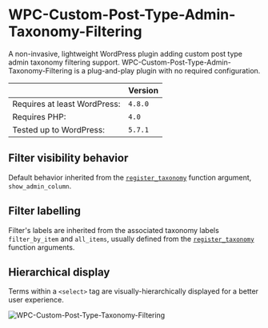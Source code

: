 # WPC-Custom-Post-Type-Admin-Taxonomy-Filtering
A non-invasive, lightweight WordPress plugin adding custom post type admin taxonomy filtering support. WPC-Custom-Post-Type-Admin-Taxonomy-Filtering is a plug-and-play plugin with no required configuration.

||Version|
|- |- |
|Requires at least WordPress:|`4.8.0`|
|Requires PHP:|`4.0`|
|Tested up to WordPress:|`5.7.1`|

## Filter visibility behavior
Default behavior inherited from the [`register_taxonomy`](https://developer.wordpress.org/reference/functions/register_taxonomy/#parameters) function argument, `show_admin_column`.

## Filter labelling
Filter's labels are inherited from the associated taxonomy labels `filter_by_item` and `all_items`, usually defined from the [`register_taxonomy`](https://developer.wordpress.org/reference/functions/register_taxonomy/#parameters) function arguments.

## Hierarchical display
Terms within a `<select>` tag are visually-hierarchically displayed for a better user experience.

![WPC-Custom-Post-Type-Taxonomy-Filtering](https://user-images.githubusercontent.com/7512732/117060746-8f9eb100-ad21-11eb-85e9-e30b626fcc2b.png)

